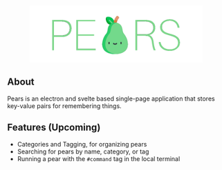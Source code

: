 <div align="center">
    <br />
    <img src="public/PearsTitleTransparent.png" alt="Pears Icon" width="400" height="133">
</div>

## About

Pears is an electron and svelte based single-page application that stores key-value pairs for remembering things.

## Features (Upcoming)

- Categories and Tagging, for organizing pears
- Searching for pears by name, category, or tag
- Running a pear with the `#command` tag in the local terminal


